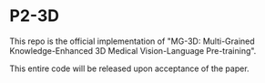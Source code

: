 # P2-3D
This repo is the official implementation of "MG-3D: Multi-Grained Knowledge-Enhanced 3D Medical Vision-Language Pre-training".

This entire code will be released upon acceptance of the paper.
